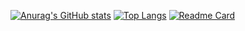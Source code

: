 [![Anurag's GitHub stats](https://github-readme-stats.vercel.app/api?username=zl-maker&count_private=true&show_icons=true&theme=radical)](https://github.com/anuraghazra/github-readme-stats)
[![Top Langs](https://github-readme-stats.vercel.app/api/top-langs/?username=zl-maker)](https://github.com/anuraghazra/github-readme-stats)
[![Readme Card](https://github-readme-stats.vercel.app/api/pin/?username=zl-maker&repo=github-readme-stats)](https://github.com/anuraghazra/github-readme-stats)
